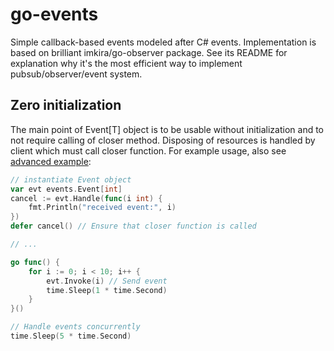 # go-events

Simple callback-based events modeled after C# events. Implementation is based on
brilliant imkira/go-observer package. See its README for explanation why it's
the most efficient way to implement pubsub/observer/event system.

## Zero initialization

The main point of Event[T] object is to be usable without initialization and to
not require calling of closer method. Disposing of resources is handled by
client which must call closer function. For example usage, also see
[advanced example](https://github.com/andviro/go-events/blob/master/_examples/advanced.go):

```go
// instantiate Event object
var evt events.Event[int]
cancel := evt.Handle(func(i int) {
	fmt.Println("received event:", i)
})
defer cancel() // Ensure that closer function is called

// ...

go func() {
	for i := 0; i < 10; i++ {
		evt.Invoke(i) // Send event
		time.Sleep(1 * time.Second)
	}
}()

// Handle events concurrently
time.Sleep(5 * time.Second)
```
